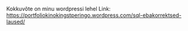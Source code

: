 Kokkuvõte on minu wordpressi lehel
Link: 
https://portfoliokinokingstperingo.wordpress.com/sql-ebakorrektsed-laused/
